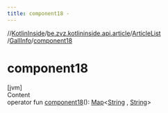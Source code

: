 ```yaml
---
title: component18 -
---
```

//[KotlinInside](../../../index.md)/[be.zvz.kotlininside.api.article](../../index.md)/[ArticleList](../index.md)
/[GallInfo](index.md)/[component18](component18.md)

# component18

[jvm]  
Content  
operator
fun [component18](component18.md)(): [Map](https://kotlinlang.org/api/latest/jvm/stdlib/kotlin.collections/-map/index.html)<[String](https://kotlinlang.org/api/latest/jvm/stdlib/kotlin/-string/index.html)
, [String](https://kotlinlang.org/api/latest/jvm/stdlib/kotlin/-string/index.html)>  



